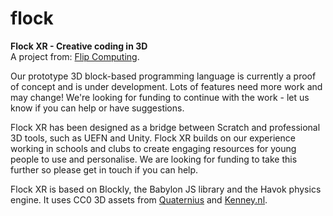# flock
**Flock XR - Creative coding in 3D**\
A project from: [Flip Computing](https://flipcomputing.com/).

Our prototype 3D block-based programming language is currently a proof of concept and is under development. Lots of features need more work and may change! We're looking for funding to continue with the work - let us know if you can help or have suggestions. 

Flock XR has been designed as a bridge between Scratch and professional 3D tools, such as UEFN and Unity. Flock XR builds on our experience working in schools and clubs to create engaging resources for young people to use and personalise. We are looking for funding to take this further so please get in touch if you can help. 

Flock XR is based on Blockly, the Babylon JS library and the Havok physics engine. It uses CC0 3D assets from [Quaternius](https://quaternius.com/) and [Kenney.nl](https://kenney.nl/).


